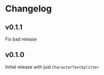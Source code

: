 # Changelog

## v0.1.1

Fix bad release

## v0.1.0

Initial release with just `CharacterTextSplitter`
